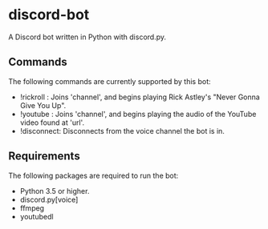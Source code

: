 # discord-bot
A Discord bot written in Python with discord.py.

## Commands
The following commands are currently supported by this bot:
* !rickroll <channel>: Joins 'channel', and begins playing Rick Astley's "Never Gonna Give You Up".
* !youtube <url> <channel>: Joins 'channel', and begins playing the audio of the YouTube video found at 'url'.
* !disconnect: Disconnects from the voice channel the bot is in.

## Requirements
The following packages are required to run the bot:
* Python 3.5 or higher.
* discord.py[voice]
* ffmpeg
* youtubedl

